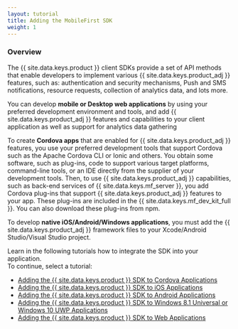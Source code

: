 ```yaml
---
layout: tutorial
title: Adding the MobileFirst SDK
weight: 1
---
```

<!-- NLS_CHARSET=UTF-8 -->
### Overview
The {{ site.data.keys.product }} client SDKs provide a set of API methods that enable developers to implement various {{ site.data.keys.product_adj }} features, such as: authentication and security mechanisms, Push and SMS notifications, resource requests, collection of analytics data, and lots more.

You can develop **mobile or Desktop web applications** by using your preferred development environment and tools, and add {{ site.data.keys.product_adj }} features and capabilities to your client application as well as support for analytics data gathering

To create **Cordova apps** that are enabled for {{ site.data.keys.product_adj }} features, you use your preferred development tools that support Cordova such as the Apache Cordova CLI or Ionic and others. You obtain some software, such as plug-ins, code to support various target platforms, command-line tools, or an IDE directly from the supplier of your development tools. Then, to use {{ site.data.keys.product_adj }} capabilities, such as back-end services of {{ site.data.keys.mf_server }}, you add Cordova plug-ins that support {{ site.data.keys.product_adj }} features to your app. These plug-ins are included in the {{ site.data.keys.mf_dev_kit_full }}. You can also download these plug-ins from npm.

To develop **native iOS/Android/Windows applications**, you must add the {{ site.data.keys.product_adj }} framework files to your Xcode/Android Studio/Visual Studio project.

Learn in the following tutorials how to integrate the SDK into your application.  
To continue, select a tutorial:

* [Adding the {{ site.data.keys.product }} SDK to Cordova Applications](cordova)
* [Adding the {{ site.data.keys.product }} SDK to iOS Applications](ios)
* [Adding the {{ site.data.keys.product }} SDK to Android Applications](android)
* [Adding the {{ site.data.keys.product }} SDK to Windows 8.1 Universal or Windows 10 UWP Applications](windows-8-10)
* [Adding the {{ site.data.keys.product }} SDK to Web Applications](web)